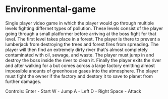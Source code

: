 # Environmental-game
Single player video game in which the player would go through multiple levels fighting differnet types of pollution.
These levels consist of the player going through a small platformer before arriving at the boss fight for that level.
The first level takes place in a forest. The player is there to prevent a lumberjack from destroying the trees and forest fires from spreading.
The player will then find an extremely dirty river that's almost completely contaminated with oil, sewage, and waste. The player must jump in and destroy the boss inside the river to clean it. 
Finally the player exits the river and after walking for a but comes across a large factory emitting almost impossible anounts of greenhouse gases into the atmosphere. The player must fight the owner if the factory and destory it to save to planet from further damages.


Controls:
Enter - Start
W - Jump
A - Left
D - Right
Space - Attack
